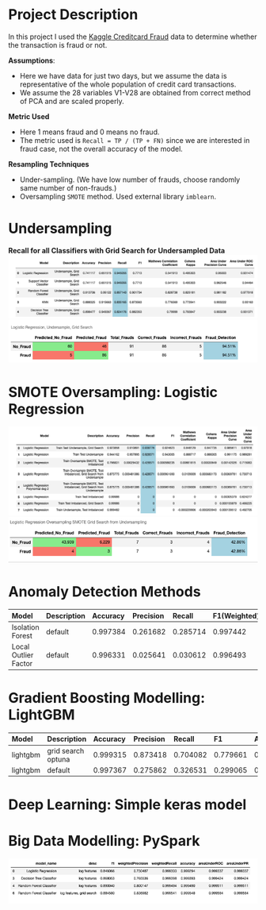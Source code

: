 # Project Description
In this project I used the [Kaggle Creditcard Fraud](https://www.kaggle.com/mlg-ulb/creditcardfraud)
data to determine whether the transaction is fraud or not.


**Assumptions**:
- Here we have data for just two days, but we assume the data is representative of the whole population of credit card transactions.
- We assume the 28 variables V1-V28 are
obtained from correct method of PCA and are scaled properly.

**Metric Used**
- Here 1 means fraud and 0 means no fraud.
- The metric used is `Recall = TP / (TP + FN)` since we are interested in fraud case, not the overall accuracy of the model.

**Resampling Techniques**
- Under-sampling. (We have low number of frauds, choose randomly same number of non-frauds.)
- Oversampling `SMOTE` method. Used external library `imblearn`.

# Undersampling
**Recall for all Classifiers with Grid Search for Undersampled Data**
![](reports/screenshots/recall_all_models_undersample_grid.png)
![](reports/screenshots/cm_lr_undersample_grid.png)

# SMOTE Oversampling: Logistic Regression
![](reports/screenshots/lr_model_evaluation_scalar_metrics.png)
![](reports/screenshots/cm_lr_smote_grid.png)

# Anomaly Detection Methods
| Model | Description | Accuracy | Precision | Recall | F1(Weighted) |
| :---|:---|:---|:---|:---|:---|
| Isolation Forest | default | 0.997384 | 0.261682 | 0.285714 | 0.997442 |
| Local Outlier Factor | default | 0.996331 | 0.025641 | 0.030612 | 0.996493 |

# Gradient Boosting Modelling: LightGBM
| Model | Description | Accuracy | Precision | Recall | F1 | AUC |
| :---|:---|:---|:---|:---|:---|:---|
| lightgbm | grid search optuna | 0.999315 | 0.873418 | 0.704082 | 0.779661 | 0.851953 |
| lightgbm | default | 0.997367 | 0.275862 | 0.326531 | 0.299065 | 0.662527 |

# Deep Learning: Simple keras model


# Big Data Modelling: PySpark
![](reports/screenshots/pyspark_clf_results.png)
